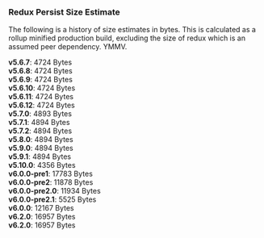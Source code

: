 ### Redux Persist Size Estimate
The following is a history of size estimates in bytes. This is calculated as a rollup minified production build, excluding the size of redux which is an assumed peer dependency. YMMV.

**v5.6.7**: 4724 Bytes  
**v5.6.8**: 4724 Bytes  
**v5.6.9**: 4724 Bytes  
**v5.6.10**: 4724 Bytes  
**v5.6.11**: 4724 Bytes  
**v5.6.12**: 4724 Bytes  
**v5.7.0**: 4893 Bytes  
**v5.7.1**: 4894 Bytes  
**v5.7.2**: 4894 Bytes  
**v5.8.0**: 4894 Bytes  
**v5.9.0**: 4894 Bytes  
**v5.9.1**: 4894 Bytes  
**v5.10.0**: 4356 Bytes  
**v6.0.0-pre1**: 17783 Bytes  
**v6.0.0-pre2**: 11878 Bytes  
**v6.0.0-pre2.0**: 11934 Bytes  
**v6.0.0-pre2.1**: 5525 Bytes  
**v6.0.0**: 12167 Bytes  
**v6.2.0**: 16957 Bytes  
**v6.2.0**: 16957 Bytes  
